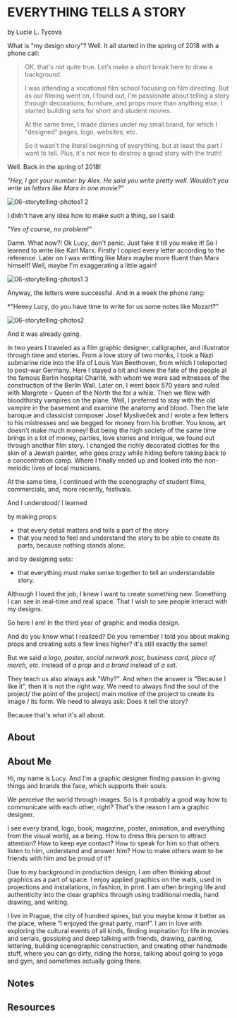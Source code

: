 # EVERYTHING TELLS A STORY

by Lucie L. Tycova

What is "my design story"? Well. It all started in the spring of 2018 with a phone call:

> OK, that's not quite true. Let’s make a short break here to draw a background.
>
> I was attending a vocational film school focusing on film directing. But as our filming went on, I found out, I'm passionate about telling a story through decorations, furniture, and props more than anything else. I started building sets for short and student movies.
>
> At the same time, I made diaries under my small brand, for which I "designed" pages, logo, websites, etc.
>
> So it wasn't the literal beginning of everything, but at least the part I want to tell. Plus, it's not nice to destroy a good story with the truth!

Well. Back in the spring of 2018!

*"Hey, I got your number by Alex. He said you write pretty well. Wouldn't you write us letters like Marx in one movie?”*

![06-storytelling-photos1 2](https://user-images.githubusercontent.com/79570985/150010176-9d5535af-87b5-48cf-83cc-a4d2e6b08c26.jpg)

I didn't have any idea how to make such a thing, so I said:

*"Yes of course, no problem!”*

Damn. What now?! Ok Lucy, don't panic. Just fake it till you make it! So I learned to write like Karl Marx. Firstly I copied every letter according to the reference. Later on I was writting like Marx maybe more fluent than Marx himself! Well, maybe I'm exaggerating a little again!

![06-storytelling-photos1 3](https://user-images.githubusercontent.com/79570985/150010148-5701e56d-5b8d-4628-be33-10767b4255a7.jpg)


Anyway, the letters were successful. And in a week the phone rang:

*"Heeey Lucy, do you have time to write for us some notes like Mozart?”

![06-storytelling-photos2](https://user-images.githubusercontent.com/79570985/150009166-f559779e-d0cd-4ff0-953b-ac4c9d3af525.jpg)

And it was already going.

In two years I traveled as a film graphic designer, calligrapher, and illustrator through time and stories. 
From a love story of two monks, I took a Nazi submarine ride into the life of Louis Van Beethoven, from which I teleported to post-war Germany. Here I stayed a bit and knew the fate of the people at the famous Berlin hospital Charité, with whom we were sad witnesses of the construction of the Berlin Wall. Later on, I went back 570 years and ruled with Margrete – Queen of the North the for a while. Then we flew with bloodthirsty vampires on the plane. Well, I preferred to stay with the old vampire in the basement and examine the anatomy and blood. Then the late baroque and classicist composer Josef Mysliveček and I wrote a few letters to his mistresses and we begged for money from his brother. You know, art doesn't make much money! But being the high society of the same time brings in a lot of money, parties, love stories and intrigue, we found out through another film story. I changed the richly decorated clothes for the skin of a Jewish painter, who goes crazy while hiding before taking back to a concentration camp. Where I finally ended up and looked into the non-melodic lives of local musicians.

At the same time, I continued with the scenography of student films, commercials, and, more recently, festivals.

And I understood/ I learned 

by making props:
- that every detail matters and tells a part of the story
- that you need to feel and understand the story to be able to create its parts, because nothing stands alone.

and by designing sets:
- that everything must make sense together to tell an understandable story. 

Although I loved the job, I knew I want to create something new. Something I can see in real-time and real space. That I wish to see people interact with my designs.

So here I am! In the third year of graphic and media design.

And do you know what I realized? Do you remember I told you about making props and creating sets a few lines higher? it's still exactly the same!

But we said *a logo, poster, social network post, business card, piece of merch, etc.* instead of *a prop* and *a brand* instead of *a set*.

They teach us also always ask "Why?". And when the answer is "Because I like it", then it is not the right way. We need to always find the soul of the project/ the point of the project/ main motive of the project to create its image / its form. We need to always ask: Does it tell the story? 

Because that's what it's all about.


## About

<!-- Add revised short description about text -->

## About Me

Hi, my name is Lucy. And I'm a graphic designer finding passion in giving things and brands the face, which supports their souls.

We perceive the world through images. So is it probably a good way how to communicate with each other, right? That's the reason I am a graphic designer.

I see every brand, logo, book, magazine, poster, animation, and everything from the visual world, as a being. How to dress this person to attract attention? How to keep eye contact? How to speak for him so that others listen to him, understand and answer him? How to make others want to be friends with him and be proud of it?

Due to my background in production design, I am often thinking about graphics as a part of space. I enjoy applied graphics on the walls, used in projections and installations, in fashion, in print. I am often bringing life and authenticity into the clear graphics through using traditional media, hand drawing, and writing. 

I live in Prague, the city of hundred spires, but you maybe know it better as the place, where “I enjoyed the great party, man!”.  I am in love with exploring the cultural events of all kinds, finding inspiration for life in movies and serials, gossiping and deep talking with friends, drawing, painting, lettering, building scenographic construction, and creating other handmade stuff, where you can go dirty, riding the horse, talking about going to yoga and gym, and sometimes actually going there.


## Notes

<!-- Links to preparatory content: mind map, sketches, notes, etc. -->


## Resources

<!-- Links to resources mentioned above -->


